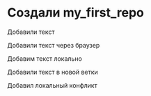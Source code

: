 # Создали my_first_repo

Добавили текст

Добавили текст через браузер

Добавим текст локально

Добавили текст в новой ветки


Добавил локальный конфликт


